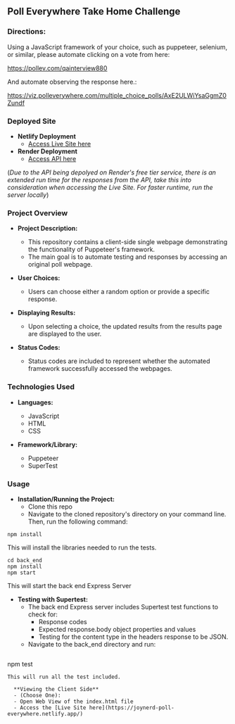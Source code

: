 ## Poll Everywhere Take Home Challenge

### Directions:
 Using a JavaScript  framework of your choice, such as puppeteer, selenium, or similar, please automate clicking on a vote from here:

https://pollev.com/qainterview880

And automate observing the response here.:

https://viz.polleverywhere.com/multiple_choice_polls/AxE2ULWiYsaGgmZ0Zundf

### Deployed Site
  - **Netlify Deployment**
    - [Access Live Site here](https://joynerd-poll-everywhere.netlify.app/)
  - **Render Deployment**
    - [Access API here](https://poll-everywhere-puppeteer-api.onrender.com)

  (*Due to the API being depolyed on Render's free tier service, there is an extended run time for the responses from the API, take this into consideration when accessing the Live Site. For faster runtime, run the server locally*)

### Project Overview

- **Project Description:**
  - This repository contains a client-side single webpage demonstrating the functionality of Puppeteer's framework.
  - The main goal is to automate testing and responses by accessing an original poll webpage.

- **User Choices:**
  - Users can choose either a random option or provide a specific response.

- **Displaying Results:**
  - Upon selecting a choice, the updated results from the results page are displayed to the user.

- **Status Codes:**
  - Status codes are included to represent whether the automated framework successfully accessed the webpages.

### Technologies Used

- **Languages:**
  - JavaScript
  - HTML
  - CSS

- **Framework/Library:**
  - Puppeteer
  - SuperTest

### Usage

- **Installation/Running the Project:**
  - Clone this repo 
  - Navigate to the cloned repository's directory on your command line. Then, run the following command:
```
npm install
```
This will install the libraries needed to run the tests.
```
cd back_end
npm install
npm start
```
This will start the back end Express Server

- **Testing with Supertest:**
  - The back end Express server includes Supertest test functions to check for:
    - Response codes
    - Expected response.body object properties and values
    - Testing for the content type in the headers response to be JSON.
  - Navigate to the back_end directory and run:
  ```
npm test
```
This will run all the test included.
  
  **Viewing the Client Side**
  - (Choose One): 
  - Open Web View of the index.html file
  - Access the [Live Site here](https://joynerd-poll-everywhere.netlify.app/)

  
  






